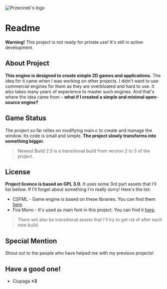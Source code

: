 ![Przecinek's logo](https://cdn.discordapp.com/attachments/822928311487299687/1216337824240894032/Logo.png?ex=660005df&is=65ed90df&hm=991568a32a3b8edecd484bb6b3af13d26b8afe04f475f50c1d61d62f46faff00&)

# Readme
**Warning!** This project is not ready for private use! It's still in active development.

## About Project
**This engine is designed to create simple 2D games and applications.** The idea for it came when I was working on other projects. I didn't want to use commercial engines for them as they are overbloated and hard to use. It also takes many years of experience to master such engines. And that's where the idea came from – **what if I created a simple and minimal open-source engine?**

## Game Status
The project so far relies on modifying main.c to create and manage the window. Its code is small and simple. **The project slowly transforms into something bigger.**

> Newest Build 2.5 is a transitional build from version 2 to 3 of the project.

## License
**Project licence is based on GPL 3.0.** It uses some 3rd part assets that I'll list bellow. If I'll forget about something I'm really sorry! Here's the list:

- CSFML - Game engine is based on these libraries. You can find them [here](https://github.com/SFML/csfml).
- Fira Mono - It's used as main font in this project. You can find it [here](https://github.com/mozilla/Fira).

> There will also be transitional assets that I'll try to get rid of after each new build.

## Special Mention
Shout out to the people who have helped me with my previous projects!

## Have a good one!
- Ciupaga **<3**
